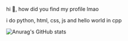 hi 👋, how did you find my profile lmao

i do python, html, css, js and hello world in cpp

![Anurag's GitHub stats](https://github-readme-stats.vercel.app/api?username=zlataovce&show_icons=true&locale=en&theme=dark)
